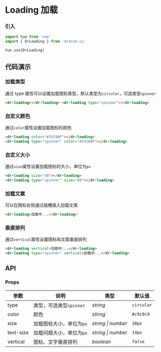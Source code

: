 # Loading 加载

### 引入

```js
import Vue from 'vue'
import { DrLoading } from 'dracom-ui'

Vue.use(DrLoading)
```

## 代码演示

### 加载类型

通过 type 属性可以设置加载图标类型，默认类型为`circular`，可选类型`spinner`

```html
<dr-loading></dr-loading> <dr-loading type="spinner"></dr-loading>
```

### 自定义颜色

通过`color`属性设置加载图标的颜色

```html
<dr-loading color="#33C0AF"></dr-loading>
<dr-loading type="spinner" color="#33C0AF"></dr-loading>
```

### 自定义大小

通过`size`属性设置加载图标的大小，单位为`px`

```html
<dr-loading size="40"></dr-loading>
<dr-loading type="spinner" size="40"></dr-loading>
```

### 加载文案

可以在图标右侧通过插槽插入加载文案

```html
<dr-loading>加载中...</dr-loading>
```

### 垂直排列

通过`vertical`属性设置图标和文案垂直排列

```html
<dr-loading vertical>加载中...</dr-loading>
<dr-loading type="spinner" vertical>加载中...</dr-loading>
```

## API

### Props

| 参数      | 说明                     | 类型               | 默认值     |
| --------- | ------------------------ | ------------------ | ---------- |
| type      | 类型，可选类型`spinner`  | _string_           | `circular` |
| color     | 颜色                     | _stirng_           | `#c9c9c9`  |
| size      | 加载图标大小，单位为`px` | _string \| number_ | `30px`     |
| text-size | 加载问题大小，单位为`px` | _string \| number_ | `14px`     |
| vertical  | 图标、文字垂直排列       | _boolean_          | `false`    |
